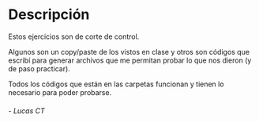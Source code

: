 # Descripción

Estos ejercicios son de corte de control.  

Algunos son un copy/paste de los vistos en clase y otros son códigos que escribí para generar archivos que me permitan probar lo que nos dieron (y de paso practicar).  

Todos los códigos que están en las carpetas funcionan y tienen lo necesario para poder probarse.

###### - _Lucas CT_
